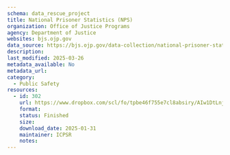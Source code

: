 ```yaml
---
schema: data_rescue_project 
title: National Prisoner Statistics (NPS)
organization: Office of Justice Programs
agency: Department of Justice
websites: bjs.ojp.gov
data_source: https://bjs.ojp.gov/data-collection/national-prisoner-statistics-nps
description: 
last_modified: 2025-03-26
metadata_available: No
metadata_url: 
category:
  - Public Safety
resources:
  - id: 302
    url: https://www.dropbox.com/scl/fo/tpbe46f755e7cl8absiry/AIw1DtLnjasYXX1zXb3mxT0?rlkey=ye4ntdlv2pkb6vsiyrwaviwsp&dl=0
    format: 
    status: Finished
    size: 
    download_date: 2025-01-31
    maintainer: ICPSR
    notes: 
---
```

